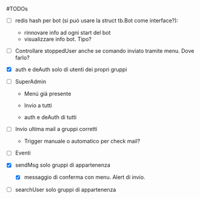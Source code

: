 #TODOs

- [ ] redis hash per bot (si puó usare la struct tb.Bot come interface?):
  - rinnovare info ad ogni start del bot
  - visualizzare info bot. Tipo?

- [ ] Controllare stoppedUser anche se comando inviato tramite menu. Dove farlo?

- [x] auth e deAuth solo di utenti dei propri gruppi

- [ ] SuperAdmin

  - Menú giá presente

  - Invio a tutti
  - auth e deAuth di tutti

- [ ] Invio ultima mail a gruppi corretti
  - Trigger manuale o automatico per check mail?

- [ ] Eventi
- [x] sendMsg solo gruppi di appartenenza
  - [x] messaggio di conferma con menu. Alert di invio.
- [ ] searchUser solo gruppi di appartenenza